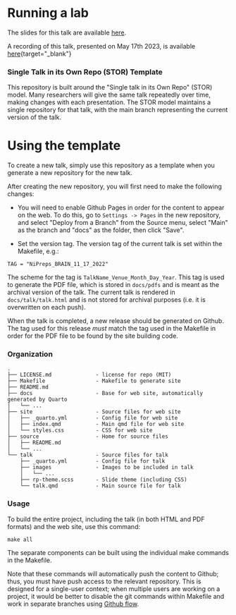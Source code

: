 # Running a lab

The slides for this talk are available [here](https://poldrack.github.io/talks-RunningALab/talk/talk.html#/title-slide).

A recording of this talk, presented on  May 17th 2023, is available [here](https://www.dropbox.com/s/ads02aipu7idaj6/Poldrack_HowToRunALab_2023_05_17.mp4?dl=0 "Talk Recording"){target="_blank"}


### Single Talk in its Own Repo (STOR) Template

This repository is built around the "Single talk in its Own Repo" (STOR) model.  Many researchers will give the same talk repeatedly over time, making changes with each presentation.  The STOR model maintains a single repository for that talk, with the main branch representing the current version of the talk.  

# Using the template

To create a new talk, simply use this repository as a template when you generate a new repository for the new talk. 

After creating the new repository, you will first need to make the following changes:

- You will need to enable Github Pages in order for the content to appear on the web.  To do this, go to `Settings -> Pages` in the new repository, and select "Deploy from a Branch" from the Source menu, select "Main" as the branch and "docs" as the folder, then click "Save".

- Set the version tag. The version tag of the current talk is set within the Makefile, e.g.:

`TAG = "NiPreps_BRAIN_11_17_2022"`

The scheme for the tag is `TalkName_Venue_Month_Day_Year`.  This tag is used to generate the PDF file, which is stored in `docs/pdfs` and is meant as the archival version of the talk.  The current talk is rendered in `docs/talk/talk.html` and is not stored for archival purposes (i.e. it is overwritten on each push). 

When the talk is completed, a new release should be generated on Github.  The tag used for this release *must* match the tag used in the Makefile in order for the PDF file to be found by the site building code.


### Organization

```
.
├── LICENSE.md              - license for repo (MIT)
├── Makefile                - Makefile to generate site
├── README.md
├── docs                    - Base for web site, automatically generated by Quarto
│   └── ...
├── site                    - Source files for web site
│   ├── _quarto.yml         - Config file for web site
│   ├── index.qmd           - Main qmd file for web site
│   └── styles.css          - CSS for web site
├── source                  - Home for source files
│   ├── README.md
│   └── ...
└── talk                    - Source files for talk
    ├── _quarto.yml         - Config file for talk
    ├── images              - Images to be included in talk
    │   └── ...
    ├── rp-theme.scss       - Slide theme (including CSS)
    └── talk.qmd            - Main source file for talk
```

### Usage

To build the entire project, including the talk (in both HTML and PDF formats) and the web site, use this command:

`make all`

The separate components can be built using the individual make commands in the Makefile.

Note that these commands will automatically push the content to Github; thus, you must have push access to the relevant repository.  This is designed for a single-user context; when multiple users are working on a project, it would be better to disable the git commands within Makefile and work in separate branches using [Github flow](https://docs.github.com/en/get-started/quickstart/github-flow).

